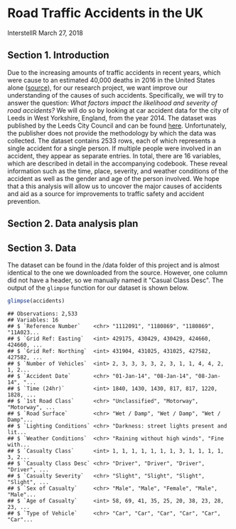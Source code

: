 Road Traffic Accidents in the UK
================
InterstellR
March 27, 2018

Section 1. Introduction
-----------------------

Due to the increasing amounts of traffic accidents in recent years, which were cause to an estimated 40,000 deaths in 2016 in the United States alone ([source](http://fortune.com/2017/02/15/traffic-deadliest-year/)), for our research project, we want improve our understanding of the causes of such accidents. Specifically, we will try to answer the question: *What factors impact the likelihood and severity of road accidents?* We will do so by looking at car accident data for the city of Leeds in West Yorkshire, England, from the year 2014. The dataset was published by the Leeds City Council and can be found [here](https://data.gov.uk/dataset/road-traffic-accidents/resource/fa7bb4b9-e4e5-41fd-a1c8-49103b35a60f). Unfortunately, the publisher does not provide the methodology by which the data was collected. The dataset contains 2533 rows, each of which represents a single accident for a single person. If multiple people were involved in an accident, they appear as separate entries. In total, there are 16 variables, which are described in detail in the accompanying codebook. These reveal information such as the time, place, severity, and weather conditions of the accident as well as the gender and age of the person involved. We hope that a this analysis will allow us to uncover the major causes of accidents and aid as a source for improvements to traffic safety and accident prevention.

Section 2. Data analysis plan
-----------------------------

Section 3. Data
---------------

The dataset can be found in the /data folder of this project and is almost identical to the one we downloaded from the source. However, one column did not have a header, so we manually named it "Casual Class Desc". The output of the `glimpse` function for our dataset is shown below.

``` r
glimpse(accidents)
```

    ## Observations: 2,533
    ## Variables: 16
    ## $ `Reference Number`    <chr> "1112091", "1180869", "1180869", "11A023...
    ## $ `Grid Ref: Easting`   <int> 429175, 430429, 430429, 424660, 424660, ...
    ## $ `Grid Ref: Northing`  <int> 431904, 431025, 431025, 427582, 427582, ...
    ## $ `Number of Vehicles`  <int> 2, 3, 3, 3, 3, 2, 3, 1, 1, 4, 4, 2, 1, 2...
    ## $ `Accident Date`       <chr> "01-Jan-14", "08-Jan-14", "08-Jan-14", "...
    ## $ `Time (24hr)`         <int> 1840, 1430, 1430, 817, 817, 1220, 1828, ...
    ## $ `1st Road Class`      <chr> "Unclassified", "Motorway", "Motorway", ...
    ## $ `Road Surface`        <chr> "Wet / Damp", "Wet / Damp", "Wet / Damp"...
    ## $ `Lighting Conditions` <chr> "Darkness: street lights present and lit...
    ## $ `Weather Conditions`  <chr> "Raining without high winds", "Fine with...
    ## $ `Casualty Class`      <int> 1, 1, 1, 1, 1, 1, 1, 3, 1, 1, 1, 1, 3, 2...
    ## $ `Casualty Class Desc` <chr> "Driver", "Driver", "Driver", "Driver", ...
    ## $ `Casualty Severity`   <chr> "Slight", "Slight", "Slight", "Slight", ...
    ## $ `Sex of Casualty`     <chr> "Male", "Male", "Female", "Male", "Male"...
    ## $ `Age of Casualty`     <int> 58, 69, 41, 35, 25, 20, 38, 23, 28, 23, ...
    ## $ `Type of Vehicle`     <chr> "Car", "Car", "Car", "Car", "Car", "Car"...
